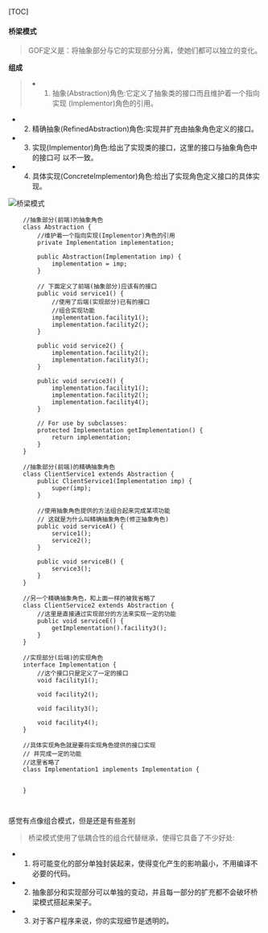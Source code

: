 [TOC]

#### 桥梁模式

>GOF定义是：将抽象部分与它的实现部分分离，使她们都可以独立的变化。
>


**组成**
>
>- 1) 抽象(Abstraction)角色:它定义了抽象类的接口而且维护着一个指向实现
(Implementor)角色的引用。
- 2) 精确抽象(RefinedAbstraction)角色:实现并扩充由抽象角色定义的接口。
- 3) 实现(Implementor)角色:给出了实现类的接口，这里的接口与抽象角色中的接口可
以不一致。
- 4) 具体实现(ConcreteImplementor)角色:给出了实现角色定义接口的具体实现。
   
   
 ![桥梁模式](https://github.com/sparkfengbo/AndroidNotes/blob/master/PictureRes/SJMS/%E6%A1%A5%E6%A2%81%E6%A8%A1%E5%BC%8F.png?raw=true)
   
   
```
    //抽象部分(前端)的抽象角色
    class Abstraction {
        //维护着一个指向实现(Implementor)角色的引用
        private Implementation implementation;

        public Abstraction(Implementation imp) {
            implementation = imp;
        }

        // 下面定义了前端(抽象部分)应该有的接口
        public void service1() {
            //使用了后端(实现部分)已有的接口
            //组合实现功能
            implementation.facility1();
            implementation.facility2();
        }

        public void service2() {
            implementation.facility2();
            implementation.facility3();
        }

        public void service3() {
            implementation.facility1();
            implementation.facility2();
            implementation.facility4();
        }

        // For use by subclasses:
        protected Implementation getImplementation() {
            return implementation;
        }
    }

    //抽象部分(前端)的精确抽象角色
    class ClientService1 extends Abstraction {
        public ClientService1(Implementation imp) {
            super(imp);
        }

        //使用抽象角色提供的方法组合起来完成某项功能
        // 这就是为什么叫精确抽象角色(修正抽象角色)
        public void serviceA() {
            service1();
            service2();
        }

        public void serviceB() {
            service3();
        }
    }

    //另一个精确抽象角色，和上面一样的被我省略了
    class ClientService2 extends Abstraction {
        //这里是直接通过实现部分的方法来实现一定的功能
        public void serviceE() {
            getImplementation().facility3();
        }
    }

    //实现部分(后端)的实现角色
    interface Implementation {
        //这个接口只是定义了一定的接口
        void facility1();

        void facility2();

        void facility3();

        void facility4();
    }

    //具体实现角色就是要将实现角色提供的接口实现
    // 并完成一定的功能
    //这里省略了
    class Implementation1 implements Implementation {


    }



```

感觉有点像组合模式，但是还是有些差别

>桥梁模式使用了低耦合性的组合代替继承，使得它具备了不少好处:
>
- 1) 将可能变化的部分单独封装起来，使得变化产生的影响最小，不用编译不必要的代码。
- 2) 抽象部分和实现部分可以单独的变动，并且每一部分的扩充都不会破坏桥梁模式搭起来架子。
- 3) 对于客户程序来说，你的实现细节是透明的。
   
